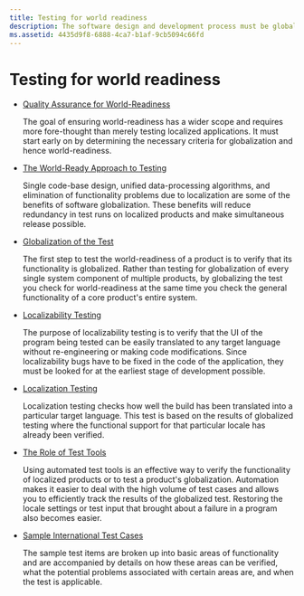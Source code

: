 ```yaml
---
title: Testing for world readiness
description: The software design and development process must be globalized to achieve world-readiness. Globalization testing is the quality assurance process.
ms.assetid: 4435d9f8-6888-4ca7-b1af-9cb5094c66fd
---
```


# Testing for world readiness

- [Quality Assurance for World-Readiness](quality-assurance-for-world-readiness.md)

  The goal of ensuring world-readiness has a wider scope and requires more fore-thought than merely testing localized applications. It must start early on by determining the necessary criteria for globalization and hence world-readiness.

- [The World-Ready Approach to Testing](the-world-ready-approach-to-testing.md)

  Single code-base design, unified data-processing algorithms, and elimination of functionality problems due to localization are some of the benefits of software globalization. These benefits will reduce redundancy in test runs on localized products and make simultaneous release possible.

- [Globalization of the Test](globalization-of-the-test.md)

  The first step to test the world-readiness of a product is to verify that its functionality is globalized. Rather than testing for globalization of every single system component of multiple products, by globalizing the test you check for world-readiness at the same time you check the general functionality of a core product's entire system.

- [Localizability Testing](localizability-testing.md)

  The purpose of localizability testing is to verify that the UI of the program being tested can be easily translated to any target language without re-engineering or making code modifications. Since localizability bugs have to be fixed in the code of the application, they must be looked for at the earliest stage of development possible.

- [Localization Testing](localization-testing.md)

  Localization testing checks how well the build has been translated into a particular target language. This test is based on the results of globalized testing where the functional support for that particular locale has already been verified.

- [The Role of Test Tools](the-role-of-test-tools.md)

  Using automated test tools is an effective way to verify the functionality of localized products or to test a product's globalization.
  Automation makes it easier to deal with the high volume of test cases and allows you to efficiently track the results of the globalized test.
  Restoring the locale settings or test input that brought about a failure in a program also becomes easier.

- [Sample International Test Cases](sample-international-test-cases.md)

  The sample test items are broken up into basic areas of functionality and are accompanied by details on how these areas can be verified, what the potential problems associated with certain areas are, and when the test is applicable.
